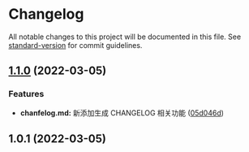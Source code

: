 # Changelog

All notable changes to this project will be documented in this file. See [standard-version](https://github.com/conventional-changelog/standard-version) for commit guidelines.

## [1.1.0](https://github.com/huangwanbo/HDesignSystem/compare/v1.0.1...v1.1.0) (2022-03-05)


### Features

* **chanfelog.md:** 新添加生成 CHANGELOG 相关功能 ([05d046d](https://github.com/huangwanbo/HDesignSystem/commit/05d046daafc36afe3aa45b83e038e606d96c1cc9))

## 1.0.1 (2022-03-05)
